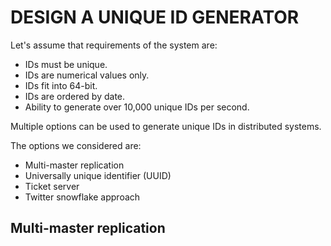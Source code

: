 # DESIGN A UNIQUE ID GENERATOR

Let's assume that requirements of the system are: 

- IDs must be unique.
- IDs are numerical values only.
- IDs fit into 64-bit.
- IDs are ordered by date.
- Ability to generate over 10,000 unique IDs per second.


Multiple options can be used to generate unique IDs in distributed systems. 

The options we considered are:

- Multi-master replication
- Universally unique identifier (UUID)
- Ticket server
- Twitter snowflake approach


## Multi-master replication









































